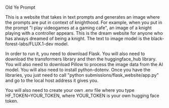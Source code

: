 Old Ye Prompt

This is a website that takes in text prompts and generates an image where the 
prompts are put in context of knighthood. For example, when you put in the prompt "I play videogames at a gaming cafe", an image of a knight playing with a controller appears. This is the dream website for anyone who has always dreamed of being a knight. The text to image model is the black-forest-labs/FLUX.1-dev model.

In order to run it, you need to download Flask. You will also need to download the transformers library and then the huggingface_hub library. You will also need to download Pillow to process the image data from the AI model. You will also need to install python-dotenv. Once you have the libraries, you just need to call "python submissions/flask_website/app.py" and go to the local host address it gives you.

You will also need to create your own .env file where you type HF_TOKEN=YOUR_TOKEN, where YOUR_TOKEN is your own hugging face token.
